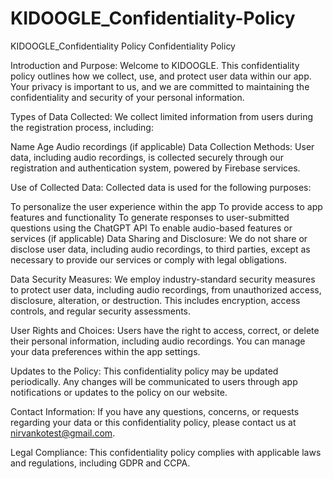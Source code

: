 # KIDOOGLE_Confidentiality-Policy
KIDOOGLE_Confidentiality Policy
Confidentiality Policy

Introduction and Purpose:
Welcome to KIDOOGLE. This confidentiality policy outlines how we collect, use, and protect user data within our app. Your privacy is important to us, and we are committed to maintaining the confidentiality and security of your personal information.

Types of Data Collected:
We collect limited information from users during the registration process, including:

Name
Age
Audio recordings (if applicable)
Data Collection Methods:
User data, including audio recordings, is collected securely through our registration and authentication system, powered by Firebase services.

Use of Collected Data:
Collected data is used for the following purposes:

To personalize the user experience within the app
To provide access to app features and functionality
To generate responses to user-submitted questions using the ChatGPT API
To enable audio-based features or services (if applicable)
Data Sharing and Disclosure:
We do not share or disclose user data, including audio recordings, to third parties, except as necessary to provide our services or comply with legal obligations.

Data Security Measures:
We employ industry-standard security measures to protect user data, including audio recordings, from unauthorized access, disclosure, alteration, or destruction. This includes encryption, access controls, and regular security assessments.

User Rights and Choices:
Users have the right to access, correct, or delete their personal information, including audio recordings. You can manage your data preferences within the app settings.

Updates to the Policy:
This confidentiality policy may be updated periodically. Any changes will be communicated to users through app notifications or updates to the policy on our website.

Contact Information:
If you have any questions, concerns, or requests regarding your data or this confidentiality policy, please contact us at nirvankotest@gmail.com.

Legal Compliance:
This confidentiality policy complies with applicable laws and regulations, including GDPR and CCPA.
